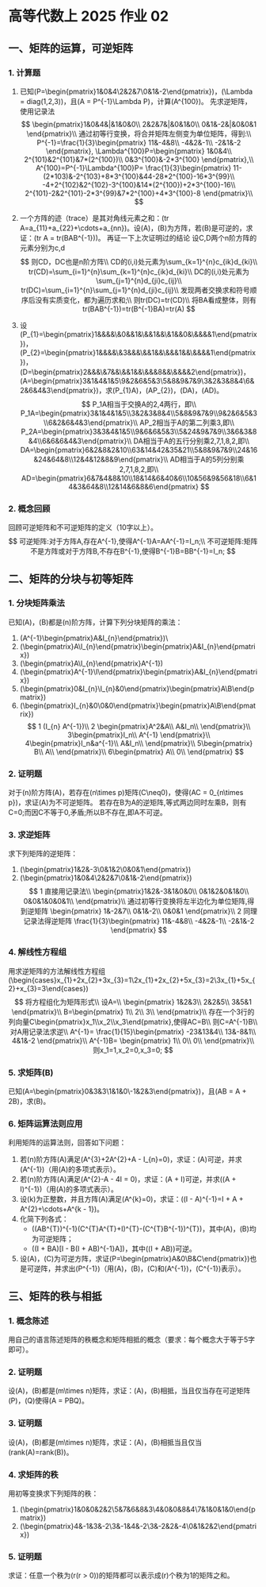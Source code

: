 # 高等代数上 2025 作业 02
## 一、矩阵的运算，可逆矩阵
### 1. 计算题
1. 已知\(P=\begin{pmatrix}1&0&4\\2&2&7\\0&1&-2\end{pmatrix}\)，\(\Lambda = diag(1,2,3)\)，且\(A = P^{-1}\Lambda P\)，计算\(A^{100}\)。
先求逆矩阵，使用记录法
$$
\begin{pmatrix}1&0&4&|&1&0&0\\
2&2&7&|&0&1&0\\
0&1&-2&|&0&0&1
\end{pmatrix}\\
通过初等行变换，将合并矩阵左侧变为单位矩阵，得到:\\
P^{-1}=\frac{1}{3}\begin{pmatrix}
11&-4&8\\
-4&2&-1\\
-2&1&-2
\end{pmatrix},
\Lambda^{100}P=\begin{pmatrix}
1&0&4\\
2^{101}&2^{101}&7*(2^{100})\\
0&3^{100}&-2*3^{100}
\end{pmatrix},\\
A^{100}=P^{-1}\Lambda^{100}P=
\frac{1}{3}\begin{pmatrix}
11-(2*103)&-2^{103}+8*3^{100}&44-28*2^{100}-16*3^{99}\\
-4+2^{102}&2^{102}-3^{100}&14*(2^{100})+2*3^{100}-16\\
2^{101}-2&2^{101}-2*3^{99}&7*2^{100}+4*3^{100}-8
\end{pmatrix}\\
$$

2. 一个方阵的迹（trace）是其对角线元素之和：\(tr A=a_{11}+a_{22}+\cdots+a_{nn}\)。设\(A\)，\(B\)为方阵，若\(B\)是可逆的，求证：\(tr A = tr(BAB^{-1})\)。
再证一下上次证明过的结论
设C,D两个n阶方阵的元素分别为c,d
$$
则CD，DC也是n阶方阵\\
CD的(i,i)处元素为\sum_{k=1}^{n}c_{ik}d_{ki}\\
tr(CD)=\sum_{i=1}^{n}\sum_{k=1}^{n}c_{ik}d_{ki}\\
DC的(i,i)处元素为\sum_{j=1}^{n}d_{ji}c_{ij}\\
tr(DC)=\sum_{i=1}^{n}\sum_{j=1}^{n}d_{ji}c_{ij}\\
发现两者交换求和符号顺序后没有实质变化，都为遍历求和;\\
则tr(DC)=tr(CD)\\
将BA看成整体，则有tr(BAB^{-1})=tr(B^{-1}BA)=tr(A)
$$
3. 设\(P_{1}=\begin{pmatrix}1&&&&\\&0&&1&\\&&1&&\\&1&&0&\\&&&&1\end{pmatrix}\)，\(P_{2}=\begin{pmatrix}1&&&&\\&3&&&\\&&1&&\\&&&1&&\\&&&&1\end{pmatrix}\)，\(D=\begin{pmatrix}2&&&\\&7&&\\&&1&&\\&&&8&&\\&&&&2\end{pmatrix}\)，\(A=\begin{pmatrix}3&1&4&1&5\\9&2&6&5&3\\5&8&9&7&9\\3&2&3&8&4\\6&2&6&4&3\end{pmatrix}\)，求\(P_{1}A\)，\(AP_{2}\)，\(DA\)，\(AD\)。
$$
P_1A相当于交换A的2,4两行，即\\
P_1A=\begin{pmatrix}3&1&4&1&5\\3&2&3&8&4\\5&8&9&7&9\\9&2&6&5&3\\6&2&6&4&3\end{pmatrix}\\
AP_2相当于A的第二列乘3,即\\
P_2A=\begin{pmatrix}3&3&4&1&5\\9&6&6&5&3\\5&24&9&7&9\\3&6&3&8&4\\6&6&6&4&3\end{pmatrix}\\
DA相当于A的五行分别乘2,7,1,8,2,即\\
DA=\begin{pmatrix}6&2&8&2&10\\63&14&42&35&21\\5&8&9&7&9\\24&16&24&64&8\\12&4&12&8&9\end{pmatrix}\\
AD相当于A的5列分别乘2,7,1,8,2,即\\
AD=\begin{pmatrix}6&7&4&8&10\\18&14&6&40&6\\10&56&9&56&18\\6&14&3&64&8\\12&14&6&8&6\end{pmatrix}
$$
### 2. 概念回顾
回顾可逆矩阵和不可逆矩阵的定义（10字以上）。
$$
可逆矩阵:对于方阵A,存在A^{-1},使得A^{-1}A=AA^{-1}=I_n;\\
不可逆矩阵:矩阵不是方阵或对于方阵B,不存在B^{-1},使得B^{-1}B=BB^{-1}=I_n;
$$

## 二、矩阵的分块与初等矩阵
### 1. 分块矩阵乘法
已知\(A\)，\(B\)都是\(n\)阶方阵，计算下列分块矩阵的乘法：
1. \(A^{-1}\begin{pmatrix}A&I_{n}\end{pmatrix}\)\\
2. \(\begin{pmatrix}A\\I_{n}\end{pmatrix}\begin{pmatrix}A&I_{n}\end{pmatrix}\)
3. \(\begin{pmatrix}A\\I_{n}\end{pmatrix}A^{-1}\)
4. \(\begin{pmatrix}A^{-1}\\I\end{pmatrix}\begin{pmatrix}A&I_{n}\end{pmatrix}\)
5. \(\begin{pmatrix}0&I_{n}\\I_{n}&0\end{pmatrix}\begin{pmatrix}A\\B\end{pmatrix}\)
6. \(\begin{pmatrix}I_{n}&0\\0&0\end{pmatrix}\begin{pmatrix}A\\B\end{pmatrix}\)
$$
1 (I_{n} A^{-1})\\
2 \begin{pmatrix}A^2&A\\
 A&I_n\\
 \end{pmatrix}\\
 3\begin{pmatrix}I_n\\
 A^{-1}
 \end{pmatrix}\\
 4\begin{pmatrix}I_n&a^{-1}\\
 A&I_n\\
\end{pmatrix}\\
5\begin{pmatrix}
B\\
A\\
\end{pmatrix}\\
6\begin{pmatrix}
A\\
0\\
\end{pmatrix}
$$
### 2. 证明题
对于\(n\)阶方阵\(A\)，若存在\(n\times p\)矩阵\(C\neq0\)，使得\(AC = 0_{n\times p}\)，求证\(A\)为不可逆矩阵。
若存在B为A的逆矩阵,等式两边同时左乘B，则有C=0;而因C不等于0,矛盾;所以B不存在,即A不可逆。
### 3. 求逆矩阵
求下列矩阵的逆矩阵：
1. \(\begin{pmatrix}1&2&-3\\0&1&2\\0&0&1\end{pmatrix}\)
2. \(\begin{pmatrix}1&0&4\\2&2&7\\0&1&-2\end{pmatrix}\)
$$
1 直接用记录法\\
\begin{pmatrix}1&2&-3&1&0&0\\
0&1&2&0&1&0\\
0&0&1&0&0&1\\
\end{pmatrix}\\
通过初等行变换将左半边化为单位矩阵,得到逆矩阵
\begin{pmatrix}
1&-2&7\\
0&1&-2\\
0&0&1
\end{pmatrix}\\
2 同理记录法得逆矩阵
\frac{1}{3}\begin{pmatrix}
11&-4&8\\
-4&2&-1\\
-2&1&-2
\end{pmatrix}
$$
### 4. 解线性方程组
用求逆矩阵的方法解线性方程组\(\begin{cases}x_{1}+2x_{2}+3x_{3}=1\\2x_{1}+2x_{2}+5x_{3}=2\\3x_{1}+5x_{2}+x_{3}=3\end{cases}\)
$$
将方程组化为矩阵形式\\
设A=\\
\begin{pmatrix}
1&2&3\\
2&2&5\\
3&5&1
\end{pmatrix}\\
B=\begin{pmatrix}
1\\
2\\
3\\
\end{pmatrix}\\
存在一个3行的列向量C\begin{pmatrix}x_1\\x_2\\x_3\end{pmatrix},使得AC=B\\
则C=A^{-1}B\\
对A用记录法求逆\\
A^{-1}=
\frac{1}{15}\begin{pmatrix}
-23&13&4\\
13&-8&1\\
4&1&-2
\end{pmatrix}\\
A^{-1}B=
\begin{pmatrix}
1\\
0\\
0\\
\end{pmatrix}\\
则x_1=1,x_2=0,x_3=0;
$$

### 5. 求矩阵\(B\)
已知\(A=\begin{pmatrix}0&3&3\\1&1&0\\-1&2&3\end{pmatrix}\)，且\(AB = A + 2B\)，求\(B\)。

### 6. 矩阵运算法则应用
利用矩阵的运算法则，回答如下问题：
1. 若\(n\)阶方阵\(A\)满足\(A^{3}+2A^{2}+A - I_{n}=0\)，求证：\(A\)可逆，并求\(A^{-1}\)（用\(A\)的多项式表示）。
2. 若\(n\)阶方阵\(A\)满足\(A^{2}-A - 4I = 0\)，求证：\(A + I\)可逆，并求\((A + I)^{-1}\)（用\(A\)的多项式表示）。
3. 设\(k\)为正整数，并且方阵\(A\)满足\(A^{k}=0\)，求证：\((I - A)^{-1}=I + A + A^{2}+\cdots+A^{k - 1}\)。
4. 化简下列各式：
    - \((AB^{T})^{-1}(C^{T}A^{T}+I)^{T}-(C^{T}B^{-1})^{T}\)，其中\(A\)，\(B\)均为可逆矩阵；
    - \((I + BA)[I - B(I + AB)^{-1}A]\)，其中\((I + AB)\)可逆。
5. 设\(A\)，\(C\)为可逆方阵，求证\(P=\begin{pmatrix}A&0\\B&C\end{pmatrix}\)也是可逆阵，并求出\(P^{-1}\)（用\(A\)，\(B\)，\(C\)和\(A^{-1}\)，\(C^{-1}\)表示）。


## 三、矩阵的秩与相抵
### 1. 概念陈述
用自己的语言陈述矩阵的秩概念和矩阵相抵的概念（要求：每个概念大于等于5字即可）。

### 2. 证明题
设\(A\)，\(B\)都是\(m\times n\)矩阵，求证：\(A\)，\(B\)相抵，当且仅当存在可逆矩阵\(P\)，\(Q\)使得\(A = PBQ\)。

### 3. 证明题
设\(A\)，\(B\)都是\(m\times n\)矩阵，求证：\(A\)，\(B\)相抵当且仅当\(rank(A)=rank(B)\)。

### 4. 求矩阵的秩
用初等变换求下列矩阵的秩：
1. \(\begin{pmatrix}1&0&0&2&2\\5&7&6&8&3\\4&0&0&8&4\\7&1&0&1&0\end{pmatrix}\)
2. \(\begin{pmatrix}4&-1&3&-2\\3&-1&4&-2\\3&-2&2&-4\\0&1&2&2\end{pmatrix}\)

### 5. 证明题
求证：任意一个秩为\(r(r > 0)\)的矩阵都可以表示成\(r\)个秩为1的矩阵之和。